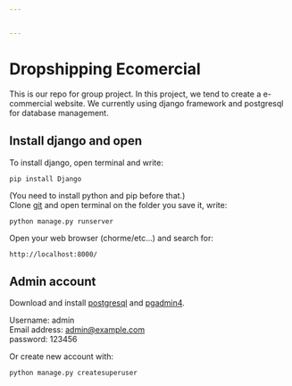 ```yaml
---


---
```


<h1 id="dropshipping-ecomercial">Dropshipping Ecomercial</h1>
<p>This is our repo for group project. In this project, we tend to create a e-commercial website. We currently using django framework and postgresql for database management.</p>
<h2 id="install-django-and-open">Install django and open</h2>
<p>To install django, open terminal and write:</p>
<pre><code>pip install Django
</code></pre>
<p>(You need to install python and pip before that.)<br>
Clone <a href="https://github.com/miatran1109/Dropshipping-e-commercial-website.git">git</a> and open terminal on the folder you save it, write:</p>
<pre><code>python manage.py runserver
</code></pre>
<p>Open your web browser (chorme/etc…) and search for:</p>
<pre><code>http://localhost:8000/
</code></pre>
<h2 id="admin-account">Admin account</h2>
<p>Download and install <a href="https://www.postgresql.org/download/">postgresql</a>  and <a href="https://www.pgadmin.org/download/">pgadmin4</a>.</p>
<p>Username: admin<br>
Email address: <a href="mailto:admin@example.com">admin@example.com</a><br>
password: 123456</p>
<p>Or create new account with:</p>
<pre><code>python manage.py createsuperuser
</code></pre>

